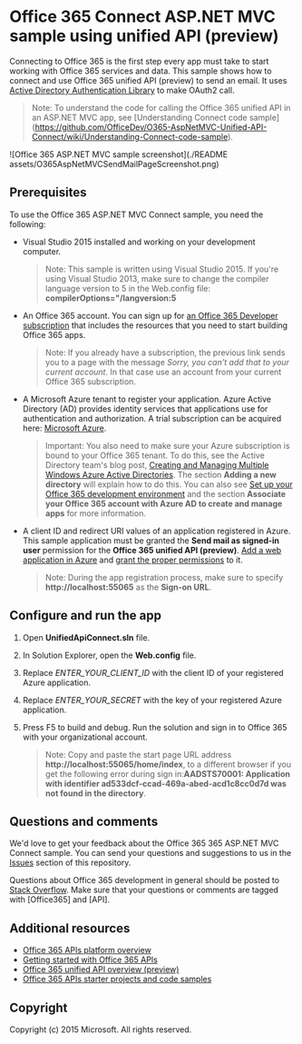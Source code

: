 # Office 365 Connect ASP.NET MVC sample using unified API (preview)

Connecting to Office 365 is the first step every app must take to start working with Office 365 services and data. This sample shows how to connect and use Office 365 unified API (preview) to send an email. It uses [Active Directory Authentication Library](https://msdn.microsoft.com/en-us/library/azure/jj573266.aspx) to make OAuth2 call.

> Note: To understand the code for calling the Office 365 unified API in an ASP.NET MVC app, see [Understanding Connect code sample] (https://github.com/OfficeDev/O365-AspNetMVC-Unified-API-Connect/wiki/Understanding-Connect-code-sample).

![Office 365 ASP.NET MVC sample screenshot](./README assets/O365AspNetMVCSendMailPageScreenshot.png)

## Prerequisites

To use the Office 365 ASP.NET MVC Connect sample, you need the following:
* Visual Studio 2015 installed and working on your development computer. 

     > Note: This sample is written using Visual Studio 2015. If you're using Visual Studio 2013, make sure to change the compiler language version to 5 in the Web.config file:  **compilerOptions="/langversion:5**
* An Office 365 account. You can sign up for [an Office 365 Developer subscription](https://portal.office.com/Signup/Signup.aspx?OfferId=6881A1CB-F4EB-4db3-9F18-388898DAF510&DL=DEVELOPERPACK&ali=1#0) that includes the resources that you need to start building Office 365 apps.

     > Note: If you already have a subscription, the previous link sends you to a page with the message *Sorry, you can’t add that to your current account*. In that case use an account from your current Office 365 subscription.
* A Microsoft Azure tenant to register your application. Azure Active Directory (AD) provides identity services that applications use for authentication and authorization. A trial subscription can be acquired here: [Microsoft Azure](https://account.windowsazure.com/SignUp).

     > Important: You also need to make sure your Azure subscription is bound to your Office 365 tenant. To do this, see the Active Directory team's blog post, [Creating and Managing Multiple Windows Azure Active Directories](http://blogs.technet.com/b/ad/archive/2013/11/08/creating-and-managing-multiple-windows-azure-active-directories.aspx). The section **Adding a new directory** will explain how to do this. You can also see [Set up your Office 365 development environment](https://msdn.microsoft.com/office/office365/howto/setup-development-environment#bk_CreateAzureSubscription) and the section **Associate your Office 365 account with Azure AD to create and manage apps** for more information.
* A client ID and redirect URI values of an application registered in Azure. This sample application must be granted the **Send mail as signed-in user** permission for the **Office 365 unified API (preview)**. [Add a web application in Azure](https://msdn.microsoft.com/office/office365/HowTo/add-common-consent-manually#bk_RegisterWebApp) and [grant the proper permissions](https://github.com/OfficeDev/O365-AspNetMVC-Unified-API-Connect/wiki/Grant-permissions-to-the-Connect-application-in-Azure) to it.

     > Note: During the app registration process, make sure to specify **http://localhost:55065** as the **Sign-on URL**.  

## Configure and run the app
1. Open **UnifiedApiConnect.sln** file. 
2. In Solution Explorer, open the **Web.config** file. 
3. Replace *ENTER_YOUR_CLIENT_ID* with the client ID of your registered Azure application.
4. Replace *ENTER_YOUR_SECRET* with the key of your registered Azure application.
3. Press F5 to build and debug. Run the solution and sign in to Office 365 with your organizational account.

     > Note: Copy and paste the start page URL address **http://localhost:55065/home/index**, to a different browser if you get the following error during sign in:**AADSTS70001: Application with identifier ad533dcf-ccad-469a-abed-acd1c8cc0d7d was not found in the directory**.

## Questions and comments

We'd love to get your feedback about the Office 365 365 ASP.NET MVC Connect sample. You can send your questions and suggestions to us in the [Issues](https://github.com/OfficeDev/O365-AspNetMVC-Unified-API-Connect/issues) section of this repository.

Questions about Office 365 development in general should be posted to [Stack Overflow](http://stackoverflow.com/questions/tagged/Office365+API). Make sure that your questions or comments are tagged with [Office365] and [API].
  
## Additional resources

* [Office 365 APIs platform overview](https://msdn.microsoft.com/office/office365/howto/platform-development-overview)
* [Getting started with Office 365 APIs](http://dev.office.com/getting-started/office365apis)
* [Office 365 unified API overview (preview)](https://msdn.microsoft.com/office/office365/HowTo/office-365-unified-api-overview)
* [Office 365 APIs starter projects and code samples](https://msdn.microsoft.com/office/office365/howto/starter-projects-and-code-samples)

## Copyright
Copyright (c) 2015 Microsoft. All rights reserved.
